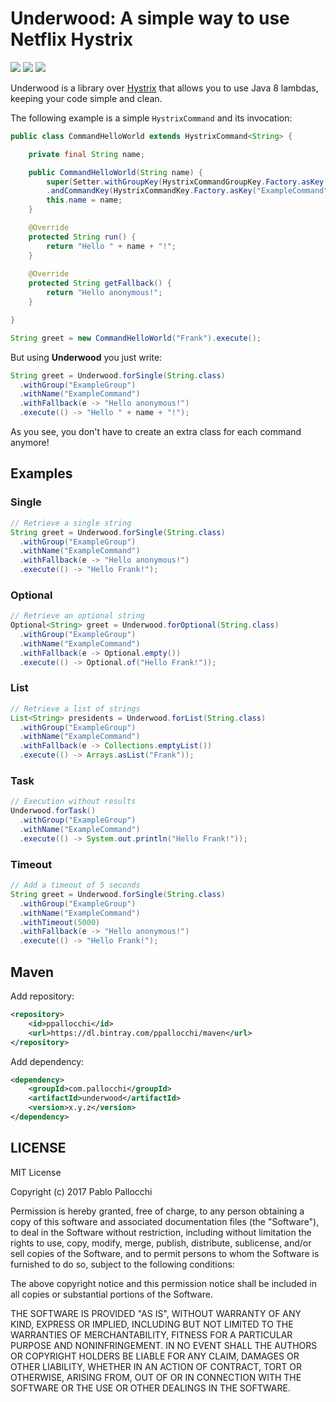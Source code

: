 # Underwood: A simple way to use Netflix Hystrix

[![][travis img]][travis]
[![][maven img]][maven]
[![][license img]][license]

Underwood is a library over [Hystrix](https://github.com/Netflix/Hystrix) that allows you to use Java 8 lambdas, keeping your code simple and clean.

The following example is a simple `HystrixCommand` and its invocation:

```java
public class CommandHelloWorld extends HystrixCommand<String> {

    private final String name;

    public CommandHelloWorld(String name) {
        super(Setter.withGroupKey(HystrixCommandGroupKey.Factory.asKey("ExampleGroup"))
		.andCommandKey(HystrixCommandKey.Factory.asKey("ExampleCommand")));
        this.name = name;
    }

    @Override
    protected String run() {
        return "Hello " + name + "!";
    }
    
    @Override
	protected String getFallback() {
        return "Hello anonymous!";
	}

}
```

```java
String greet = new CommandHelloWorld("Frank").execute();
```

But using **Underwood** you just write:

```java
String greet = Underwood.forSingle(String.class)
  .withGroup("ExampleGroup")
  .withName("ExampleCommand")
  .withFallback(e -> "Hello anonymous!")
  .execute(() -> "Hello " + name + "!");
```

As you see, you don't have to create an extra class for each command anymore!

## Examples

### Single

```java
// Retrieve a single string
String greet = Underwood.forSingle(String.class)
  .withGroup("ExampleGroup")
  .withName("ExampleCommand")
  .withFallback(e -> "Hello anonymous!")
  .execute(() -> "Hello Frank!");
```

### Optional

```java
// Retrieve an optional string
Optional<String> greet = Underwood.forOptional(String.class)
  .withGroup("ExampleGroup")
  .withName("ExampleCommand")
  .withFallback(e -> Optional.empty())
  .execute(() -> Optional.of("Hello Frank!"));
```

### List

```java
// Retrieve a list of strings
List<String> presidents = Underwood.forList(String.class)
  .withGroup("ExampleGroup")
  .withName("ExampleCommand")
  .withFallback(e -> Collections.emptyList())
  .execute(() -> Arrays.asList("Frank"));
```

### Task

```java
// Execution without results
Underwood.forTask()
  .withGroup("ExampleGroup")
  .withName("ExampleCommand")
  .execute(() -> System.out.println("Hello Frank!"));
```

### Timeout

```java
// Add a timeout of 5 seconds
String greet = Underwood.forSingle(String.class)
  .withGroup("ExampleGroup")
  .withName("ExampleCommand")
  .withTimeout(5000)
  .withFallback(e -> "Hello anonymous!")
  .execute(() -> "Hello Frank!");
```

## Maven

Add repository:

```xml
<repository>
    <id>ppallocchi</id>
    <url>https://dl.bintray.com/ppallocchi/maven</url>
</repository>
```

Add dependency:

```xml
<dependency>
    <groupId>com.pallocchi</groupId>
    <artifactId>underwood</artifactId>
    <version>x.y.z</version>
</dependency>
```
 
## LICENSE

MIT License

Copyright (c) 2017 Pablo Pallocchi

Permission is hereby granted, free of charge, to any person obtaining a copy
of this software and associated documentation files (the "Software"), to deal
in the Software without restriction, including without limitation the rights
to use, copy, modify, merge, publish, distribute, sublicense, and/or sell
copies of the Software, and to permit persons to whom the Software is
furnished to do so, subject to the following conditions:

The above copyright notice and this permission notice shall be included in all
copies or substantial portions of the Software.

THE SOFTWARE IS PROVIDED "AS IS", WITHOUT WARRANTY OF ANY KIND, EXPRESS OR
IMPLIED, INCLUDING BUT NOT LIMITED TO THE WARRANTIES OF MERCHANTABILITY,
FITNESS FOR A PARTICULAR PURPOSE AND NONINFRINGEMENT. IN NO EVENT SHALL THE
AUTHORS OR COPYRIGHT HOLDERS BE LIABLE FOR ANY CLAIM, DAMAGES OR OTHER
LIABILITY, WHETHER IN AN ACTION OF CONTRACT, TORT OR OTHERWISE, ARISING FROM,
OUT OF OR IN CONNECTION WITH THE SOFTWARE OR THE USE OR OTHER DEALINGS IN THE
SOFTWARE.

[travis]:https://travis-ci.org/pallocchi/underwood
[travis img]:https://travis-ci.org/pallocchi/underwood.svg?branch=master

[license]:LICENSE.txt
[license img]:https://img.shields.io/github/license/mashape/apistatus.svg

[maven]:https://bintray.com/ppallocchi/maven/underwood/_latestVersion
[maven img]:https://api.bintray.com/packages/ppallocchi/maven/underwood/images/download.svg

